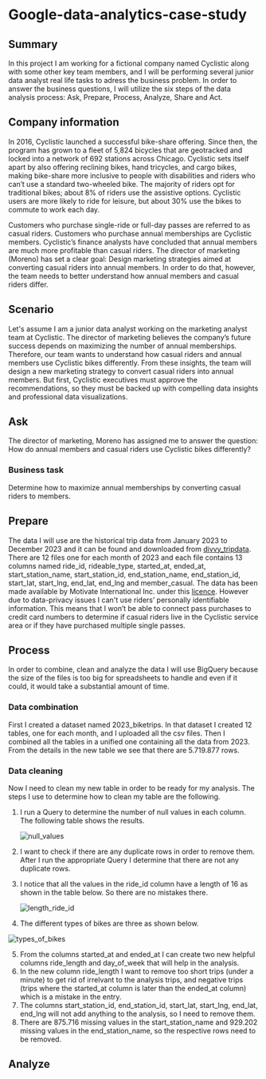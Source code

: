 # Google-data-analytics-case-study
## Summary
In this project I am working for a fictional company named Cyclistic along with some other key team members, and I will be performing several junior data analyst real life tasks to adress the business problem.
In order to answer the business questions, I will utilize the six steps of the data analysis process: Ask, Prepare, Process, Analyze, Share and Act.
## Company information
In 2016, Cyclistic launched a successful bike-share offering. Since then, the program has grown to a fleet of 5,824 bicycles that are geotracked and locked into a network of 692 stations across Chicago. 
Cyclistic sets itself apart by also offering reclining bikes, hand tricycles, and cargo bikes, making bike-share more inclusive to people with disabilities and riders who can’t use a standard two-wheeled bike. The majority of riders opt for traditional bikes; about 8% of riders use the assistive options. Cyclistic users are more likely to ride for leisure, but about 30% use the bikes to commute to work each day.

Customers who purchase single-ride or full-day passes are referred to as casual riders. Customers who purchase annual memberships are Cyclistic members. Cyclistic’s finance analysts have concluded that annual members are much more profitable than casual riders. The director of marketing (Moreno) has set a clear goal: Design marketing strategies aimed at converting casual riders into annual members. In order to do that, however, the team needs to better understand how annual members and casual riders differ.

## Scenario
Let's assume I am a junior data analyst working on the marketing analyst team at Cyclistic. The director of marketing believes the company’s future success depends on maximizing the number of annual memberships. Therefore, our team wants to understand how casual riders and annual members use Cyclistic bikes differently. From these insights, the team will design a new marketing strategy to convert casual riders into annual members. But first, Cyclistic executives must approve the recommendations, so they must be backed up with compelling data insights and professional data visualizations.

## Ask
The director of marketing, Moreno has assigned me to answer the question: How do annual members and casual riders use Cyclistic bikes differently?
### Business task
Determine how to maximize annual memberships by converting casual riders to members. 

## Prepare
The data I will use are the historical trip data from January 2023 to December 2023 and it can be found and downloaded from [divvy_tripdata](https://divvy-tripdata.s3.amazonaws.com/index.html).
There are 12 files one for each month of 2023 and each file contains 13 columns named ride_id, rideable_type, started_at, ended_at, start_station_name, start_station_id, end_station_name, end_station_id, start_lat, start_lng, end_lat, end_lng and member_casual.
The data has been made available by Motivate International Inc. under this [licence](https://divvybikes.com/data-license-agreement). However due to data-privacy issues I can't use riders’ personally identifiable information. This means that I won’t be able to connect pass purchases to credit card numbers to determine if casual riders live in the Cyclistic service area or if they have purchased multiple single passes.

## Process
In order to combine, clean and analyze the data I will use BigQuery because the size of the files is too big for spreadsheets to handle and even if it could, it would take a substantial amount of time.
### Data combination
First I created a dataset named 2023_biketrips. In that dataset I created 12 tables, one for each month, and I uploaded all the csv files. Then I combined all the tables in a unified one containing all the data from 2023. From the details in the new table we see that there are 5.719.877 rows.
### Data cleaning
Now I need to clean my new table in order to be ready for my analysis. The steps I use to determine how to clean my table are the following.
1. I run a Query to determine the number of null values in each column. The following table shows the results.
   
   ![null_values](https://github.com/user-attachments/assets/180c8d26-750c-4cd9-8f19-14fd5b8f2656)
2. I want to check if there are any duplicate rows in order to remove them. After I run the appropriate Query I determine that there are not any duplicate rows.
3. I notice that all the values in the ride_id column have a length of 16 as shown in the table below. So there are no mistakes there.

   ![length_ride_id](https://github.com/user-attachments/assets/92b28384-f90b-40de-adfd-5633edb4d4c1)
4. The different types of bikes are three as shown below.

  ![types_of_bikes](https://github.com/user-attachments/assets/38e77784-7d0b-4832-8163-c8ea90759cc0)
  
5. From the columns started_at and ended_at I can create two new helpful columns ride_length and day_of_week that will help in the analysis.
6. In the new column ride_length I want to remove too short trips (under a minute) to get rid of irrelvant to the analysis trips, and negative trips (trips where the started_at column is later than the ended_at column) which is a mistake in the entry.
7. The columns start_station_id, end_station_id, start_lat, start_lng, end_lat, end_lng will not add anything to the analysis, so I need to remove them.
8. There are 875.716 missing values in the start_station_name and 929.202 missing values in the end_station_name, so the respective rows need to be removed.

## Analyze
